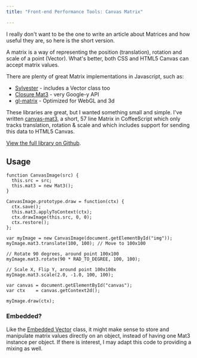 ```yaml
---
title: "Front-end Performance Tools: Canvas Matrix"

---
```


[Sylvester]: http://sylvester.jcoglan.com
[Closure Mat3]: http://code.google.com/p/closure-library/source/browse/trunk/closure/goog/vec/mat3.js?r=1175
[gl-matrix]: https://github.com/toji/gl-matrix
[canvas-mat3]: https://github.com/tdreyno/canvas-mat3/blob/master/mat3.js.coffee
[View the full library on Github]: https://github.com/tdreyno/canvas-mat3
[Embedded Vector]: /2012/05/19/embedded-vector.html

I really don't want to be the one to write an article about Matrices and how useful they are, so here is the short version. 

A matrix is a way of representing the position (translation), rotation and scale of a point (Vector). What's better, both CSS and HTML5 Canvas can accept matrix values.

There are plenty of great Matrix implementations in Javascript, such as:

* [Sylvester] - includes a Vector class too
* [Closure Mat3] - very Google-y API
* [gl-matrix] - Optimized for WebGL and 3d

These libraries are great, but I wanted something small and simple. I've written [canvas-mat3], a short, 57 line Matrix in CoffeeScript which only tracks translation, rotation & scale and which includes support for sending this data to HTML5 Canvas.

[View the full library on Github].

## Usage

    function CanvasImage(src) {
      this.src = src;
      this.mat3 = new Mat3();
    }
    
    CanvasImage.prototype.draw = function(ctx) {
      ctx.save();
      this.mat3.applyToContext(ctx);
      ctx.drawImage(this.src, 0, 0);
      ctx.restore();
    };
    
    var myImage = new CanvasImage(document.getElementById("img"));
    myImage.mat3.translate(100, 100); // Move to 100x100
    
    // Rotate 90 degrees, around point 100x100
    myImage.mat3.rotate(90 * RAD_TO_DEGREE, 100, 100);
    
    // Scale X, Flip Y, around point 100x100x
    myImage.mat3.scale(2.0, -1.0, 100, 100);
    
    var canvas = document.getElementById("canvas");
    var ctx    = canvas.getContext2d();
    
    myImage.draw(ctx);

### Embedded?

Like the [Embedded Vector] class, it might make sense to store and manipulate matrix values directly on an object, instead of having one Mat3 instance per object. If there is interest, I may adapt this code to providing a mixing as well.